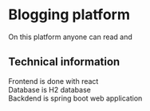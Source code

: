 # Blogging platform
On this platform anyone can read and 

## Technical information
Frontend is done with react  
Database is H2 database   
Backdend is spring boot web application